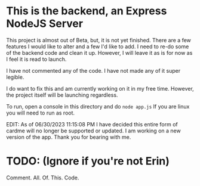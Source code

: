 # This is the backend, an Express NodeJS Server
This project is almost out of Beta, but, it is not yet finished. There are a few features
I would like to alter and a few I'd like to add. 
I need to re-do some of the backend code
and clean it up. However, 
I will leave it as is for now as I feel it is read to launch.

I have not commented any of the code. 
I have not made any of it super legible. 

I do want to fix this and am currently working on it in my free time. However,
the project itself will be launching regardless.

To run, open a console in this directory and do ```node app.js```
If you are linux you will need to run as root.

EDIT: As of 06/30/2023 11:15:08 PM I have decided this entire form of cardme will no longer be supported or updated. I am working on a new version of the app. Thank you for bearing with me.

# TODO: (Ignore if you're not Erin)
Comment. All. Of. This. Code.
